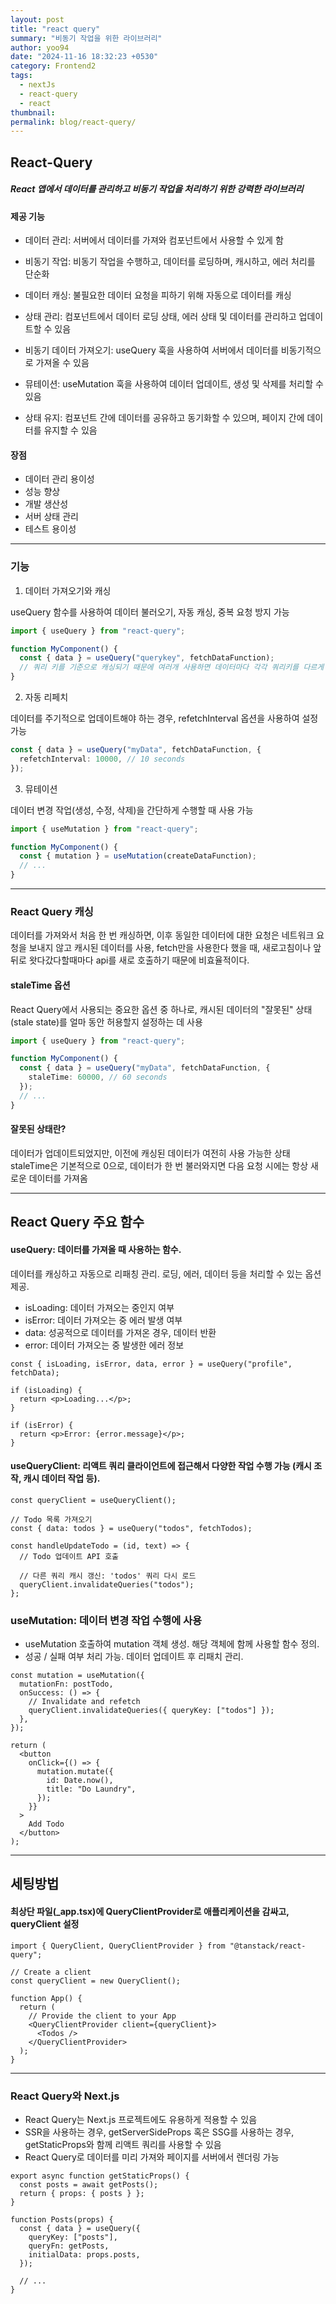```yaml
---
layout: post
title: "react query"
summary: "비동기 작업을 위한 라이브러리"
author: yoo94
date: "2024-11-16 18:32:23 +0530"
category: Frontend2
tags:
  - nextJs
  - react-query
  - react
thumbnail:
permalink: blog/react-query/
---
```


## React-Query

##### React 앱에서 데이터를 관리하고 비동기 작업을 처리하기 위한 강력한 라이브러리

#### 제공 기능

- 데이터 관리: 서버에서 데이터를 가져와 컴포넌트에서 사용할 수 있게 함
- 비동기 작업: 비동기 작업을 수행하고, 데이터를 로딩하며, 캐시하고, 에러 처리를 단순화

- 데이터 캐싱: 불필요한 데이터 요청을 피하기 위해 자동으로 데이터를 캐싱
- 상태 관리: 컴포넌트에서 데이터 로딩 상태, 에러 상태 및 데이터를 관리하고 업데이트할 수 있음
- 비동기 데이터 가져오기: useQuery 훅을 사용하여 서버에서 데이터를 비동기적으로 가져올 수 있음
- 뮤테이션: useMutation 훅을 사용하여 데이터 업데이트, 생성 및 삭제를 처리할 수 있음
- 상태 유지: 컴포넌트 간에 데이터를 공유하고 동기화할 수 있으며, 페이지 간에 데이터를 유지할 수 있음

#### 장점

- 데이터 관리 용이성
- 성능 향상
- 개발 생산성
- 서버 상태 관리
- 테스트 용이성

---

### 기능

1. 데이터 가져오기와 캐싱

useQuery 함수를 사용하여 데이터 불러오기, 자동 캐싱, 중복 요청 방지 가능

```ts
import { useQuery } from "react-query";

function MyComponent() {
  const { data } = useQuery("querykey", fetchDataFunction);
  // 쿼리 키를 기준으로 캐싱되기 때문에 여러개 사용하면 데이터마다 각각 쿼리키를 다르게 줘야한다.
}
```

2. 자동 리페치

데이터를 주기적으로 업데이트해야 하는 경우, refetchInterval 옵션을 사용하여 설정 가능

```ts
const { data } = useQuery("myData", fetchDataFunction, {
  refetchInterval: 10000, // 10 seconds
});
```

3. 뮤테이션

데이터 변경 작업(생성, 수정, 삭제)을 간단하게 수행할 때 사용 가능

```ts
import { useMutation } from "react-query";

function MyComponent() {
  const { mutation } = useMutation(createDataFunction);
  // ...
}
```

---

### React Query 캐싱

데이터를 가져와서 처음 한 번 캐싱하면, 이후 동일한 데이터에 대한 요청은 네트워크 요청을 보내지 않고 캐시된 데이터를 사용,
fetch만을 사용한다 했을 때, 새로고침이나 앞뒤로 왓다갔다할때마다 api를 새로 호출하기 때문에 비효율적이다.

#### staleTime 옵션

React Query에서 사용되는 중요한 옵션 중 하나로, 캐시된 데이터의 "잘못된" 상태(stale state)를 얼마 동안 허용할지 설정하는 데 사용

```ts
import { useQuery } from "react-query";

function MyComponent() {
  const { data } = useQuery("myData", fetchDataFunction, {
    staleTime: 60000, // 60 seconds
  });
  // ...
}
```

#### 잘못된 상태란?

데이터가 업데이트되었지만, 이전에 캐싱된 데이터가 여전히 사용 가능한 상태
staleTime은 기본적으로 0으로, 데이터가 한 번 불러와지면 다음 요청 시에는 항상 새로운 데이터를 가져옴

---

## React Query 주요 함수

#### useQuery: 데이터를 가져올 때 사용하는 함수.

데이터를 캐싱하고 자동으로 리패칭 관리. 로딩, 에러, 데이터 등을 처리할 수 있는 옵션 제공.

- isLoading: 데이터 가져오는 중인지 여부
- isError: 데이터 가져오는 중 에러 발생 여부
- data: 성공적으로 데이터를 가져온 경우, 데이터 반환
- error: 데이터 가져오는 중 발생한 에러 정보

```tsx
const { isLoading, isError, data, error } = useQuery("profile", fetchData);

if (isLoading) {
  return <p>Loading...</p>;
}

if (isError) {
  return <p>Error: {error.message}</p>;
}
```

#### useQueryClient: 리액트 쿼리 클라이언트에 접근해서 다양한 작업 수행 가능 (캐시 조작, 캐시 데이터 작업 등).

```tsx
const queryClient = useQueryClient();

// Todo 목록 가져오기
const { data: todos } = useQuery("todos", fetchTodos);

const handleUpdateTodo = (id, text) => {
  // Todo 업데이트 API 호출

  // 다른 쿼리 캐시 갱신: 'todos' 쿼리 다시 로드
  queryClient.invalidateQueries("todos");
};
```

### useMutation: 데이터 변경 작업 수행에 사용

- useMutation 호출하여 mutation 객체 생성. 해당 객체에 함께 사용할 함수 정의.
- 성공 / 실패 여부 처리 가능. 데이터 업데이트 후 리패치 관리.

```tsx
const mutation = useMutation({
  mutationFn: postTodo,
  onSuccess: () => {
    // Invalidate and refetch
    queryClient.invalidateQueries({ queryKey: ["todos"] });
  },
});

return (
  <button
    onClick={() => {
      mutation.mutate({
        id: Date.now(),
        title: "Do Laundry",
      });
    }}
  >
    Add Todo
  </button>
);
```

---

## 세팅방법

#### 최상단 파일(\_app.tsx)에 QueryClientProvider로 애플리케이션을 감싸고, queryClient 설정

```tsx
import { QueryClient, QueryClientProvider } from "@tanstack/react-query";

// Create a client
const queryClient = new QueryClient();

function App() {
  return (
    // Provide the client to your App
    <QueryClientProvider client={queryClient}>
      <Todos />
    </QueryClientProvider>
  );
}
```

---

### React Query와 Next.js

- React Query는 Next.js 프로젝트에도 유용하게 적용할 수 있음
- SSR을 사용하는 경우, getServerSideProps 혹은 SSG를 사용하는 경우, getStaticProps와 함께 리액트 쿼리를 사용할 수 있음
- React Query로 데이터를 미리 가져와 페이지를 서버에서 렌더링 가능

```tsx
export async function getStaticProps() {
  const posts = await getPosts();
  return { props: { posts } };
}

function Posts(props) {
  const { data } = useQuery({
    queryKey: ["posts"],
    queryFn: getPosts,
    initialData: props.posts,
  });

  // ...
}
```

